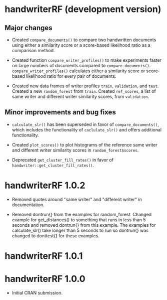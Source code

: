 # handwriterRF (development version)

## Major changes

* Created `compare_documents()` to compare two handwritten documents using either a similarity score or a score-based likelihood ratio as a comparison method.

* Created function `compare_writer_profiles()` to make experiments faster on large numbers of documents compared to `compare_documents()`. `compare_writer_profiles()` calculates either a similarity score or score-based likelihood ratio for every pair of documents.    

* Created new data frames of writer profiles `train`, `validation`, and `test`. Created a new `random_forest` from `train`. Created `ref_scores`, a list of same writer and different writer similarity scores, from `validation`. 

## Minor improvements and bug fixes

* `calculate_slr()` has been superseded in favor of `compare_documents()`, which includes the functionality of `caclulate_slr()` and offers additional functionality.

* Created `plot_scores()` to plot histograms of the reference same writer and different writer similarity scores in `random_forest$scores`.

* Deprecated `get_cluster_fill_rates()` in favor of `handwriter::get_cluster_fill_rates()`.

# handwriterRF 1.0.2

* Removed quotes around "same writer" and "different writer" in documentation.

* Removed dontrun{} from the examples for random_forest. Changed example for get_distances() to something that runs in less than 5 seconds and removed dontrun{} from this example. The examples for calculate_slr() take longer than 5 seconds to run so dontrun{} was changed to donttest{} for these examples.

# handwriterRF 1.0.1

# handwriterRF 1.0.0

* Initial CRAN submission.
